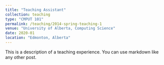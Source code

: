 ```yaml
---
title: "Teaching Assistant"
collection: teaching
type: "CMPUT 101"
permalink: /teaching/2014-spring-teaching-1
venue: "University of Alberta, Computing Science"
date: 2020-01
location: "Edmonton, Alberta"
---
```


This is a description of a teaching experience. You can use markdown like any other post.
